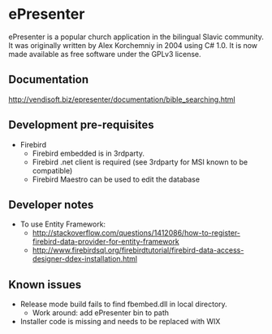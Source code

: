 # ePresenter
ePresenter is a popular church application in the bilingual Slavic community. It was originally written by Alex Korchemniy in 2004 using C# 1.0. It is now made available as free software under the GPLv3 license.

## Documentation
http://vendisoft.biz/epresenter/documentation/bible_searching.html

## Development pre-requisites 
 - Firebird
     - Firebird embedded is in 3rdparty.
     - Firebird .net client is required (see 3rdparty for MSI known to be compatible)
     - Firebird Maestro can be used to edit the database

## Developer notes
 - To use Entity Framework: 
     - http://stackoverflow.com/questions/1412086/how-to-register-firebird-data-provider-for-entity-framework
     - http://www.firebirdsql.org/firebirdtutorial/firebird-data-access-designer-ddex-installation.html

## Known issues
 - Release mode build fails to find fbembed.dll in local directory.
     - Work around: add ePresenter bin to path
 - Installer code is missing and needs to be replaced with WIX
